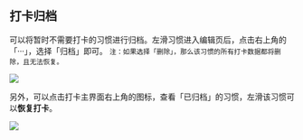 ## 打卡归档

可以将暂时不需要打卡的习惯进行归档。左滑习惯进入编辑页后，点击右上角的「···」，选择「归档」即可。
`注：如果选择「删除」，那么该习惯的所有打卡数据都将删除，且无法恢复。`

![](../images/android/habit/archive1.png)

另外，可以点击打卡主界面右上角的图标，查看「已归档」的习惯，左滑该习惯可以**恢复打卡**。

![](../images/android/habit/archive2.png)